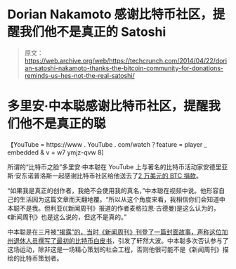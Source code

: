 # Dorian Nakamoto 感谢比特币社区，提醒我们他不是真正的 Satoshi 

> 原文：<https://web.archive.org/web/https://techcrunch.com/2014/04/22/dorian-satoshi-nakamoto-thanks-the-bitcoin-community-for-donations-reminds-us-hes-not-the-real-satoshi/>

# 多里安·中本聪感谢比特币社区，提醒我们他不是真正的聪

【YouTube = https://www . YouTube . com/watch？feature = player _ embedded & v = w7 ymjz-qvw 8]

所谓的“比特币之脸”多里安·中本聪在 YouTube 上与著名的比特币活动家安德里亚斯·安东诺普洛斯一起感谢比特币社区给他送去了[2 万美元的 BTC 捐款](https://web.archive.org/web/20221205184119/http://newsbtc.com/2014/03/07/andreas-antonopoulos-starts-fundraiser-dorian-nakamoto-man-pegged-bitcoin-creator/)。

“如果我是真正的创作者，我绝不会使用我的真名，”中本聪在视频中说。他形容自己的生活因为这篇文章而天翻地覆。“所以从这个角度来看，我相信你们会知道中本聪不是我。但利亚(《新闻周刊》报道的作者麦格拉思·古德曼)是这么认为的，《新闻周刊》也是这么说的，但这不是真的。”

中本聪是在三月被[“揭露”的，当时《新闻周刊》刊登了一篇封面故事，声称这位加州退休人员撰写了最初的](https://web.archive.org/web/20221205184119/https://beta.techcrunch.com/2014/03/06/is-this-the-real-satoshi-nakamoto/)[比特币白皮书](https://web.archive.org/web/20221205184119/https://bitcoin.org/bitcoin.pdf)，引发了轩然大波。中本聪多次否认参与了这场运动，除非这是一场精心策划的社会工程，否则他很可能不是《新闻周刊》描绘的比特币策划者。